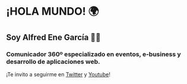 # ¡HOLA MUNDO! 🌍 
## Soy **Alfred Ene García 🧑‍💻**

### Comunicador 360º especializado en eventos, e-business y desarrollo de aplicaciones web.

¡Te invito a seguirme en [Twitter](https://twitter.com/alfredenegarcia) y [Youtube](https://www.youtube.com/channel/UCgu1eRpfufPj7bu15sZDOKQ)!


